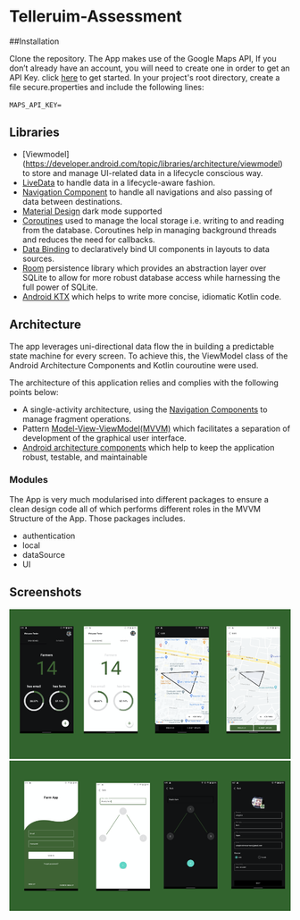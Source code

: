 # Telleruim-Assessment

##Installation

Clone the repository. The App makes use of the Google Maps API, If you don’t already have an account, you will need to create one in order to get an API Key.
click [here](https://console.cloud.google.com/google/maps-apis/overview) to get started. In your project's root directory, create a file secure.properties and include the following lines:

`MAPS_API_KEY=`

## Libraries

- [Viewmodel] (https://developer.android.com/topic/libraries/architecture/viewmodel) to store and manage UI-related data in a lifecycle conscious way.
- [LiveData](https://developer.android.com/topic/libraries/architecture/livedata) to handle data in a lifecycle-aware fashion.
- [Navigation Component](https://developer.android.com/guide/navigation) to handle all navigations and also passing of data between destinations.
- [Material Design](https://material.io/develop/android/docs/getting-started/) dark mode supported
- [Coroutines](https://kotlinlang.org/docs/reference/coroutines-overview.html) used to manage the local storage i.e. writing to and reading from the database. Coroutines help in managing background threads and reduces the need for callbacks.
- [Data Binding](https://developer.android.com/topic/libraries/data-binding/) to declaratively bind UI components in layouts to data sources.
- [Room](https://developer.android.com/topic/libraries/architecture/room) persistence library which provides an abstraction layer over SQLite to allow for more robust database access while harnessing the full power of SQLite.
- [Android KTX](https://developer.android.com/kotlin/ktx) which helps to write more concise, idiomatic Kotlin code.

## Architecture

The app leverages uni-directional data flow the in building a predictable state machine for every screen.
To achieve this, the ViewModel class of the Android Architecture Components and Kotlin couroutine were used.

The architecture of this application relies and complies with the following points below:

- A single-activity architecture, using the [Navigation Components](https://developer.android.com/guide/navigation) to manage fragment operations.
- Pattern [Model-View-ViewModel(MVVM)](https://en.wikipedia.org/wiki/Model%E2%80%93view%E2%80%93viewmodel) which facilitates a separation of development of the graphical user interface.
- [Android architecture components](https://developer.android.com/topic/libraries/architecture/) which help to keep the application robust, testable, and maintainable

### Modules

The App is very much modularised into different packages to ensure a clean design code all of which performs different roles in the MVVM Structure of the App. Those packages includes.

- authentication
- local
- dataSource
- UI

## Screenshots

![alt text](https://github.com/Efhemo/Telleruim-Assessment/blob/master/screenshots/dashboard_n_map.png) 
![alt text](https://github.com/Efhemo/Telleruim-Assessment/blob/master/screenshots/login_add_farm.png)
